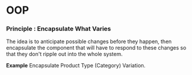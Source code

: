 # OOP

### Principle : Encapsulate What Varies
The idea is to anticipate possible changes before they happen,
then encapsulate the component that will have to respond to these changes
so that they don't ripple out into the whole system.

**Example**
Encapsulate Product Type (Category) Variation. 